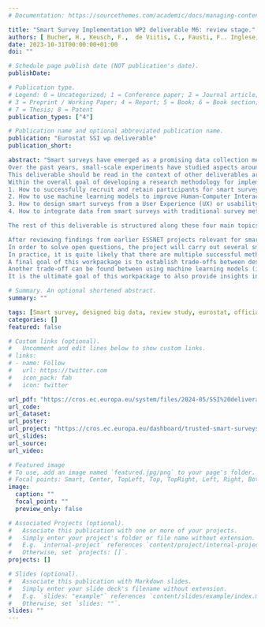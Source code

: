```yaml
---
# Documentation: https://sourcethemes.com/academic/docs/managing-content/

title: "Smart Survey Implementation WP2 deliverable M6: review stage."
authors: [ Bucher, H., Keusch, F.,  de Viitis, C., Fausti, F.. Inglese, F., van Tienoven, T.P., McCool, D., Struminskaya, B. & Lugtig, P.]
date: 2023-10-31T00:00:00+01:00
doi: ""

# Schedule page publish date (NOT publication's date).
publishDate:

# Publication type.
# Legend: 0 = Uncategorized; 1 = Conference paper; 2 = Journal article;
# 3 = Preprint / Working Paper; 4 = Report; 5 = Book; 6 = Book section;
# 7 = Thesis; 8 = Patent
publication_types: ["4"]

# Publication name and optional abbreviated publication name.
publication: "Eurostat SSI wp deliverable"
publication_short: 

abstract: "Smart surveys have emerged as a promising data collection method, bridging the gap between traditional survey techniques and modern technological advancements. The key characteristic of smart surveys is that they intelligently combine the use of asking questions (surveys through self-report) with smart features collected via sensors on smartphones, wearables and other devices. The goal of smart surveys is to improve data quality, reduce participant burden, provide more timely and more granular data, or combinations of these.
Over the past years, small-scale experiments have studied aspects around the design of smart surveys. This deliverable reports on the first stage of the Smart Survey Implementation (SSI) project; in particular on the question of how to develop an end-to-end research methodology for smart surveys, which is the overarching goal of Workpackage 2 of the SSI project. This deliverable has the goal to review smart surveys with the twin goal to learn about how to establish a successful methodology, and highlight gaps in our knowledge that will be addressed later in the SSI project.
This deliverable should be read in the context of other deliverables around the project coordination (workpackage 1), developing microservices for smart surveys (workpackage 3), the logistics of running smart surveys (workpackage 4), and ethical and legal issues (workpackage 5). This deliverable can, however, also be read as a standalone product.
Within the overall goal of developing a research methodology for implementing smart surveys from start to finish, we have identified four large pressing issues that prevent smart surveys from being implemented in the context of European Official Statistics data collection. These issues are:
1. How to successfully recruit and retain participants for smart surveys, taking into account difficult-to-reach groups in society.  
2. How to use machine learning models to improve Human-Computer Interaction in smart surveys.  
3. How to design smart surveys from a User Experience (UX) or usability perspective and involve respondents, and the human-computer interaction with sensor data after being processed by machine learning models.  
4. How to integrate data from smart surveys with traditional survey methods by estimating the mode effect (that is, a difference due to the mode of administration being smart vs. traditional).  

The rest of this deliverable is structured along these four main topics of the research methodology and separated into four chapters. Each chapter introduces the main problems that we face in the implementation of smart surveys, with a particular focus on the use cases of the European Time Use Surveys (TUS) and Household Budget Surveys (HBS). Later in the project, smart surveys around Time Use and Household Budget will be implemented in two platforms: the MOTUS platform that has been developed by Hbits, and the HBS-platform as developed by Statistics Netherlands. For an overview of how the apps look and feel, and how details on time use and household budget can be collected using a digital smartphone diary, we refer to the deliverable of Workpackage 1.

After reviewing findings from earlier ESSNET projects relevant for smart surveys and reviewing the wider literature from other national and international projects, each chapter will outline the main issues and what will be done in the SSI project to address and solve these issues.
In order to solve open questions, the project will carry out several small and larger field-tests in the period 2023-2025 that seek to test solutions in practice and provide evidence for best-practices using Randomized Controlled Trials.
In practice, it is quite likely that there are multiple successful methodologies for conducting smart surveys, that also depend on local circumstances. For example, in some countries, interviewers may play a big role in both recruitment and retainment for smart surveys (issue 1), but also in the usability of the app (issue 3), while other countries may for various reasons choose not to use interviewers. Countries may rely to a greater or lesser extent on traditional non-smart surveys in combination with smart surveys to produce official statistics (issue 4). Or, as a final example, the data available for training and re-training machine learning models in smart surveys may differ both between and within countries over time (issue 2). One of the final goals of this workpackage is to establish what combinations of smart survey designs work, and what types of combinations do not work. To account for differences between countries, we conduct field experiments and usability tests in multiple countries.
A final goal of this workpackage is to establish trade-offs between design features in smart surveys. One such trade-off is between recruitment and retainment (issue 1) and the mode-effect (issue 4). As an example, offering alternative data collection modes, such as web or paper diaries, next to smart surveys may potentially lead to higher response rates in the recruitment of surveys, but comes at the expense of differences in data across the modes (mode-effects: issue 4). The more alternative modes are offered, the more complex it will be become to estimate mode effects, and integrate data from multiple modes.
Another trade-off can be found between using machine learning models (issue 2) and usability of smart surveys (issue 3). One of the primary reasons for doing smart surveys is that we can measure things that respondents find impossible or very hard to answer (e.g. the start time of a time use activity or the exact expenses while shopping for groceries). When machine learning models work well, this should improve the usability of the response task for the respondent. For example, automaticaly classifying pictures from shopping receipts should lower burden for respondents and improve the quality of measurements. Should machine learning models however not perform well (e.g. because of low quality pictures or problems in classification of products) then the respondent may be presented with smart data that is ‘wrong’. When data from machine learning models requires manual correction by the respondents, this leads to usability problems (issue 3), and ultimately perhaps problems with retainment (issue 1).
It is the ultimate goal of this workpackage to also provide insights into these trade-offs by running field experiments that vary design aspects of smart surveys. An overview of the design of all tests will be published in summer 2024, with findings from all tests and recommendations for a research methodology for smart surveys released by the end of the project in spring 2025. This deliverable does not discuss trade-offs between design elements in detail, but instead focuses on earlier research into the issues of recruitment and retainment, machine learning, usability and the mode-effect in data integration in four separate chapters.."

# Summary. An optional shortened abstract.
summary: ""

tags: [Smart survey, designed big data, review study, eurostat, official statistics]
categories: []
featured: false

# Custom links (optional).
#   Uncomment and edit lines below to show custom links.
# links:
# - name: Follow
#   url: https://twitter.com
#   icon_pack: fab
#   icon: twitter

url_pdf: "https://cros.ec.europa.eu/system/files/2024-05/SSI%20deliverable%202.1%20-%20Review%20stage%20report%20Methodology.pdf"
url_code: 
url_dataset:
url_poster:
url_project: "https://cros.ec.europa.eu/dashboard/trusted-smart-surveys"
url_slides:
url_source:
url_video:

# Featured image
# To use, add an image named `featured.jpg/png` to your page's folder. 
# Focal points: Smart, Center, TopLeft, Top, TopRight, Left, Right, BottomLeft, Bottom, BottomRight.
image:
  caption: ""
  focal_point: ""
  preview_only: false

# Associated Projects (optional).
#   Associate this publication with one or more of your projects.
#   Simply enter your project's folder or file name without extension.
#   E.g. `internal-project` references `content/project/internal-project/index.md`.
#   Otherwise, set `projects: []`.
projects: []

# Slides (optional).
#   Associate this publication with Markdown slides.
#   Simply enter your slide deck's filename without extension.
#   E.g. `slides: "example"` references `content/slides/example/index.md`.
#   Otherwise, set `slides: ""`.
slides: ""
---
```

